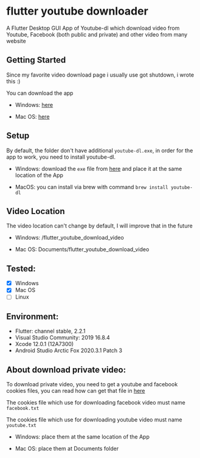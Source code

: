 # flutter youtube downloader

A Flutter Desktop GUI App of Youtube-dl which download video from Youtube, Facebook (both public and private) and other video from many website

## Getting Started

Since my favorite video download page i usually use got shutdown, i wrote this :)

You can download the app 

- Windows: [here](https://github.com/LeXuanKhanh/flutter_youtube_downloader/releases/download/v1.2/flutter_youtube_downloader_1.2.0.zip)

- Mac OS: [here](https://github.com/LeXuanKhanh/flutter_youtube_downloader/releases/download/v1.2/flutter_youtube_downloader_1.2.dmg)

## Setup
By default, the folder don't have additional `youtube-dl.exe`, in order for the app to work, you need to install youtube-dl.

- Windows: download the `exe` file from [here](https://yt-dl.org/latest/youtube-dl.exe) and place it at the same location of the App

- MacOS: you can install via brew with command `brew install youtube-dl`

## Video Location
The video location can't change by default, I will improve that in the future

- Windows: <App Location>/flutter_youtube_download_video

- Mac OS: Documents/flutter_youtube_download_video

## Tested:

- [x] Windows
- [x] Mac OS
- [ ] Linux

## Environment:

- Flutter: channel stable, 2.2.1
- Visual Studio Community: 2019 16.8.4
- Xcode 12.0.1 (12A7300)
- Android Studio Arctic Fox 2020.3.1 Patch 3

## About download private video:

To download private video, you need to get a youtube and facebook cookies files, you can read how can get that file in [here](https://github.com/ytdl-org/youtube-dl#how-do-i-pass-cookies-to-youtube-dl)

The cookies file which use for downloading facebook video must name `facebook.txt`

The cookies file which use for downloading youtube video must name `youtube.txt`

- Windows: place them at the same location of the App

- Mac OS: place them at Documents folder


